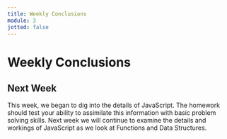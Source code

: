 ```yaml
---
title: Weekly Conclusions
module: 3
jotted: false
---
```


# Weekly Conclusions


## Next Week

This week, we began to dig into the details of JavaScript. The homework should test your ability to assimilate this information with basic problem solving skills. Next week we will continue to examine the details and workings of JavaScript as we look at Functions and Data Structures. 
